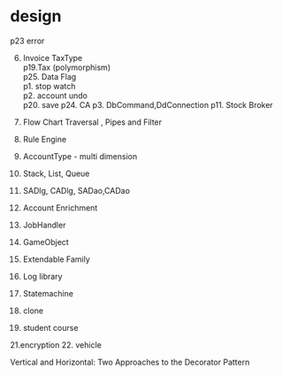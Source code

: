 # design
p23 error

6. Invoice TaxType  <br>
p19.Tax (polymorphism) <br>
p25. Data Flag <br>
p1. stop watch <br>
p2. account undo <br>
p20. save
p24. CA
p3. DbCommand,DdConnection
p11. Stock Broker
4. Flow Chart Traversal ,  Pipes and Filter
5. Rule Engine
  
7. AccountType - multi dimension 
8. Stack, List, Queue
9. SADlg, CADlg, SADao,CADao
10. Account Enrichment 
12. JobHandler
13. GameObject 
14. Extendable Family
15. Log library
16. Statemachine
17. clone
18. student course


21.encryption
22. vehicle

Vertical and Horizontal: Two Approaches to the Decorator Pattern
